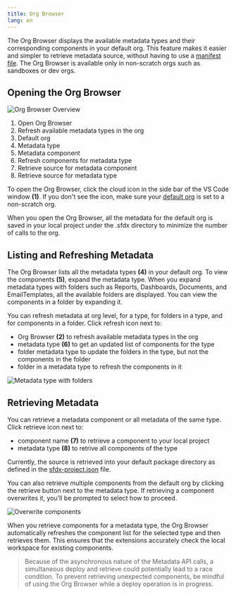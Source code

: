 ```yaml
---
title: Org Browser
lang: en
---
```


The Org Browser displays the available metadata types and their corresponding components in your default org. This feature makes it easier and simpler to retrieve metadata source, without having to use a [manifest file](./en/user-guide/development-models/#create-project-with-manifest). The Org Browser is available only in non-scratch orgs such as sandboxes or dev orgs.

## Opening the Org Browser

![Org Browser Overview](./images/org_browser_overview.png)

1. Open Org Browser
2. Refresh available metadata types in the org
3. Default org
4. Metadata type
5. Metadata component
6. Refresh components for metadata type
7. Retrieve source for metadata component
8. Retrieve source for metadata type

To open the Org Browser, click the cloud icon in the side bar of the VS Code window **(1)**. If you don't see the icon, make sure your [default org](./en/user-guide/default-org/) is set to a non-scratch org.

When you open the Org Browser, all the metadata for the default org is saved in your local project under the .sfdx directory to minimize the number of calls to the org.

## Listing and Refreshing Metadata

The Org Browser lists all the metadata types **(4)** in your default org. To view the components **(5)**, expand the metadata type. When you expand metadata types with folders such as Reports, Dashboards, Documents, and EmailTemplates, all the available folders are displayed. You can view the components in a folder by expanding it.

You can refresh metadata at org level, for a type, for folders in a type, and for components in a folder. Click refresh icon next to:

- Org Browser **(2)** to refresh available metadata types in the org
- metadata type **(6)** to get an updated list of components for the type
- folder metadata type to update the folders in the type, but not the components in the folder
- folder in a metadata type to refresh the components in it

![Metadata type with folders](./images/org_browser_folders.png)

## Retrieving Metadata

You can retrieve a metadata component or all metadata of the same type. Click retrieve icon next to:

- component name **(7)** to retrieve a component to your local project
- metadata type **(8)** to retrive all components of the type

Currently, the source is retrieved into your default package directory as defined in the [sfdx-project.json](./en/getting-started/first-project#the-sfdx-projectjson-file) file.

You can also retrieve multiple components from the default org by clicking the retrieve button next to the metadata type. If retrieving a component overwrites it, you'll be prompted to select how to proceed.

![Overwrite components](./images/overwrite-prompt.png)

When you retrieve components for a metadata type, the Org Browser automatically refreshes the component list for the selected type and then retrieves them. This ensures that the extensions accurately check the local workspace for existing components.

> Because of the asynchronous nature of the Metadata API calls, a simultaneous deploy and retrieve could potentially lead to a race condition. To prevent retrieving unexpected components, be mindful of using the Org Browser while a deploy operation is in progress.
